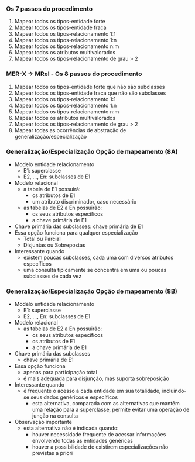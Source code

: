 ### Os 7 passos do procedimento
1. Mapear todos os tipos-entidade forte
2. Mapear todos os tipos-entidade fraca
3. Mapear todos os tipos-relacionamento 1:1
4. Mapear todos os tipos-relacionamento 1:n
5. Mapear todos os tipos-relacionamento n:m
6. Mapear todos os atributos multivalorados
7. Mapear todos os tipos-relacionamento de grau > 2

### MER-X -> MRel - Os 8 passos do procedimento
1. Mapear todos os tipos-entidade forte que não são subclasses
2. Mapear todos os tipos-entidade fraca que não são subclasses
3. Mapear todos os tipos-relacionamento 1:1
4. Mapear todos os tipos-relacionamento 1:n
5. Mapear todos os tipos-relacionamento n:m
6. Mapear todos os atributos multivalorados
7. Mapear todos os tipos-relacionamento de grau > 2
8. Mapear todas as ocorrências de abstração de generalização/especialização

### Generalização/Especialização Opção de mapeamento (8A)
- Modelo entidade relacionamento
	- E1: superclasse
	- E2, ..., En: subclasses de E1
- Modelo relacional
	- a tabela de E1 possuirá:
		- os atributos de E1
		- um atributo discriminador, caso necessário
    - as tabelas de E2 a En possuirão:
	    - os seus atributos específicos
	    - a chave primária de E1
- Chave primária das subclasses: chave primária de E1
- Essa opção funciona para qualquer especialização
	- Total ou Parcial
	- Disjuntas ou Sobrepostas
- Interessante quando
	- existem poucas subclasses, cada uma com diversos atributos específicos
	- uma consulta tipicamente se concentra em uma ou poucas subclasses de cada vez

### Generalização/Especialização Opção de mapeamento (8B)
- Modelo entidade relacionamento
	- E1: superclasse
	- E2, ..., En: subclasses de E1
- Modelo relacional
	- as tabelas de E2 a En possuirão:
		- os seus atributos específicos
		- os atributos de E1
		- a chave primária de E1
- Chave primária das subclasses
	- chave primária de E1
- Essa opção funciona
	- apenas para participação total
	- é mais adequada para disjunção, mas suporta sobreposição
- Interessante quando
	- é frequente o acesso a cada entidade em sua totalidade, incluindo-se seus dados genéricos e específicos
		- esta alternativa, comparada com as alternativas que mantêm uma relação para a superclasse, permite evitar uma operação de junção na consulta
- Observação importante
	- esta alternativa não é indicada quando:
		- houver necessidade frequente de acessar informações envolvendo todas as entidades genéricas
		- houver a possibilidade de existirem especializações não previstas a priori